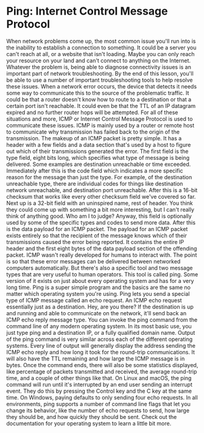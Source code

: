 # Ping: Internet Control Message Protocol

When network problems come up, the most common issue you'll run into is the inability to establish a connection to something. It could be a server you can't reach at all, or a website that isn't loading. Maybe you can only reach your resource on your land and can't connect to anything on the Internet. Whatever the problem is, being able to diagnose connectivity issues is an important part of network troubleshooting. By the end of this lesson, you'll be able to use a number of important troubleshooting tools to help resolve these issues. When a network error occurs, the device that detects it needs some way to communicate this to the source of the problematic traffic. It could be that a router doesn't know how to route to a destination or that a certain port isn't reachable. It could even be that the TTL of an IP datagram expired and no further router hops will be attempted. For all of these situations and more, ICMP or Internet Control Message Protocol is used to communicate these issues. ICMP is mainly used by a router or remote host to communicate why transmission has failed back to the origin of the transmission. The makeup of an ICMP packet is pretty simple. It has a header with a few fields and a data section that's used by a host to figure out which of their transmissions generated the error. The first field is the type field, eight bits long, which specifies what type of message is being delivered. Some examples are destination unreachable or time exceeded. Immediately after this is the code field which indicates a more specific reason for the message than just the type. For example, of the destination unreachable type, there are individual codes for things like destination network unreachable, and destination port unreachable. After this is a 16-bit checksum that works like every other checksum field we've covered so far. Next up is a 32-bit field with an uninspired name, rest of header. You think they could come up with something a bit more interesting, but I can't really think of anything good. Who am I to judge? Anyway, this field is optionally used by some of the specific types and codes to send more data. After this is the data payload for an ICMP packet. The payload for an ICMP packet exists entirely so that the recipient of the message knows which of their transmissions caused the error being reported. It contains the entire IP header and the first eight bytes of the data payload section of the offending packet. ICMP wasn't really developed for humans to interact with. The point is so that these error messages can be delivered between networked computers automatically. But there's also a specific tool and two message types that are very useful to human operators. This tool is called ping. Some version of it exists on just about every operating system and has for a very long time. Ping is a super simple program and the basics are the same no matter which operating system you're using. Ping lets you send a special type of ICMP message called an echo request. An ICMP echo request essentially just as a destination. Hey, are you there? If the destination is up and running and able to communicate on the network, it'll send back an ICMP echo reply message type. You can invoke the ping command from the command line of any modern operating system. In its most basic use, you just type ping and a destination IP, or a fully qualified domain name. Output of the ping command is very similar across each of the different operating systems. Every line of output will generally display the address sending the ICMP echo reply and how long it took for the round-trip communications. It will also have the TTL remaining and how large the ICMP message is in bytes. Once the command ends, there will also be some statistics displayed, like percentage of packets transmitted and received, the average round-trip time, and a couple of other things like that. On Linux and macOS, the ping command will run until it's interrupted by an end user sending an interrupt event. They do this by pressing the Control key and the C key at the same time. On Windows, paying defaults to only sending four echo requests. In all environments, ping supports a number of command line flags that let you change its behavior, like the number of echo requests to send, how large they should be, and how quickly they should be sent. Check out the documentation for your operating system to learn a little bit more.
